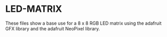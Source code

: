 # LED-MATRIX
These files show a base use for a 8 x 8 RGB LED matrix using the adafruit GFX library and the adafruit NeoPixel library.
